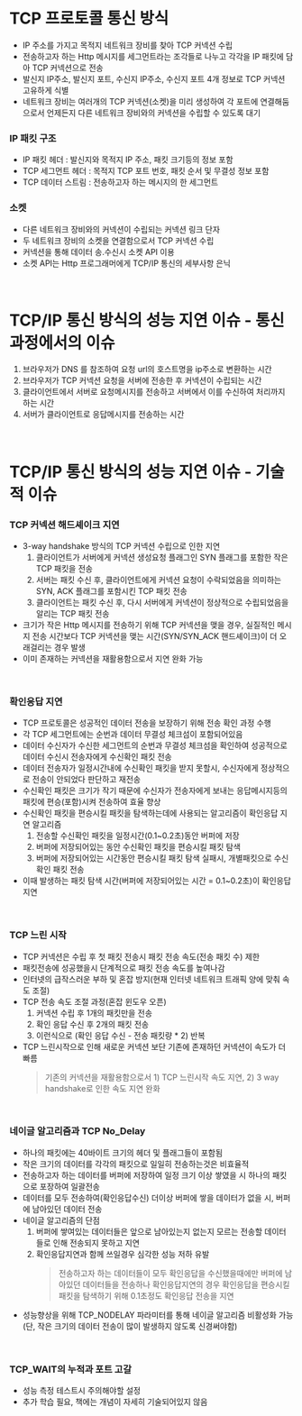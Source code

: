 # TCP 프로토콜 통신 방식
* IP 주소를 가지고 목적지 네트워크 장비를 찾아 TCP 커넥션 수립
* 전송하고자 하는 Http 메시지를 세그먼트라는 조각들로 나누고 각각을 IP 패킷에 담아 TCP 커넥션으로 전송
* 발신지 IP주소, 발신지 포트, 수신지 IP주소, 수신지 포트 4개 정보로 TCP 커넥션 고유하게 식별
* 네트워크 장비는 여러개의 TCP 커넥션(소켓)을 미리 생성하여 각 포트에 연결해둠으로서 언제든지 다른 네트워크 장비와의 커넥션을 수립할 수 있도록 대기

### IP 패킷 구조
* IP 패킷 헤더 : 발신지와 목적지 IP 주소, 패킷 크기등의 정보 포함
* TCP 세그먼트 헤더 : 목적지 TCP 포트 번호, 패킷 순서 및 무결성 정보 포함
* TCP 데이터 스트림 : 전송하고자 하는 메시지의 한 세그먼트

### 소켓
* 다른 네트워크 장비와의 커넥션이 수립되는 커넥션 링크 단자
* 두 네트워크 장비의 소켓을 연결함으로서 TCP 커넥션 수립
* 커넥션을 통해 데이터 송.수신시 소켓 API 이용
* 소켓 API는 Http 프로그래머에게 TCP/IP 통신의 세부사항 은닉

<br>

# TCP/IP 통신 방식의 성능 지연 이슈 - 통신 과정에서의 이슈
1. 브라우저가 DNS 를 참조하여 요청 url의 호스트명을 ip주소로 변환하는 시간
2. 브라우저가 TCP 커넥션 요청을 서버에 전송한 후 커넥션이 수립되는 시간
3. 클라이언트에서 서버로 요청메시지를 전송하고 서버에서 이를 수신하여 처리까지 하는 시간
4. 서버가 클라이언트로 응답메시지를 전송하는 시간

<br>

# TCP/IP 통신 방식의 성능 지연 이슈 - 기술적 이슈
### TCP 커넥션 해드셰이크 지연
* 3-way handshake 방식의 TCP 커넥션 수립으로 인한 지연
   1) 클라이언트가 서버에게 커넥션 생성요청 플래그인 SYN 플래그를 포함한 작은 TCP 패킷을 전송
   2) 서버는 패킷 수신 후, 클라이언트에게 커넥션 요청이 수락되었음을 의미하는 SYN, ACK 플래그를 포함시킨 TCP 패킷 전송
   3) 클라이언트는 패킷 수신 후, 다시 서버에게 커넥션이 정상적으로 수립되었음을 알리는 TCP 패킷 전송
* 크기가 작은 Http 메시지를 전송하기 위해 TCP 커넥션을 맺을 경우, 실질적인 메시지 전송 시간보다 TCP 커넥션을 맺는 시간(SYN/SYN_ACK 핸드셰이크)이 더 오래걸리는 경우 발생
* 이미 존재하는 커넥션을 재활용함으로서 지연 완화 가능

<br>

### 확인응답 지연
* TCP 프로토콜은 성공적인 데이터 전송을 보장하기 위해 전송 확인 과정 수행
* 각 TCP 세그먼트에는 순번과 데이터 무결성 체크섬이 포함되어있음
* 데이터 수신자가 수신한 세그먼트의 순번과 무결성 체크섬을 확인하여 성공적으로 데이터 수신시 전송자에게 수신확인 패킷 전송
* 데이터 전송자가 일정시간내에 수신확인 패킷을 받지 못할시, 수신자에게 정상적으로 전송이 안되었다 판단하고 재전송
* 수신확인 패킷은 크기가 작기 때문에 수신자가 전송자에게 보내는 응답메시지등의 패킷에 편승(포함)시켜 전송하여 효율 향상
* 수신확인 패킷을 편승시킬 패킷을 탐색하는데에 사용되는 알고리즘이 확인응답 지연 알고리즘
   1) 전송할 수신확인 패킷을 일정시간(0.1~0.2초)동안 버퍼에 저장
   2) 버퍼에 저장되어있는 동안 수신확인 패킷을 편승시킬 패킷 탐색
   3) 버퍼에 저장되어있는 시간동안 편승시킬 패킷 탐색 실패시, 개별패킷으로 수신확인 패킷 전송
* 이때 발생하는 패킷 탐색 시간(버퍼에 저장되어있는 시간 = 0.1~0.2초)이 확인응답 지연

<br>

### TCP 느린 시작
* TCP 커넥션은 수립 후 첫 패킷 전송시 패킷 전송 속도(전송 패킷 수) 제한
* 패킷전송에 성공했을시 단계적으로 패킷 전송 속도를 높여나감
* 인터넷의 급작스러운 부하 및 혼잡 방지(현재 인터넷 네트워크 트래픽 양에 맞춰 속도 조절)
* TCP 전송 속도 조절 과정(혼잡 윈도우 오픈)
   1) 커넥션 수립 후 1개의 패킷만을 전송
   2) 확인 응답 수신 후 2개의 패킷 전송
   3) 이런식으로 (확인 응답 수신 - 전송 패킷량 * 2) 반복
* TCP 느린시작으로 인해 새로운 커넥션 보단 기존에 존재하던 커넥션이 속도가 더 빠름
   > 기존의 커넥션을 재활용함으로서 1) TCP 느린시작 속도 지연, 2) 3 way handshake로 인한 속도 지연 완화

<br>

### 네이글 알고리즘과 TCP No_Delay
* 하나의 패킷에는 40바이트 크기의 헤더 및 플래그들이 포함됨
* 작은 크기의 데이터를 각각의 패킷으로 일일히 전송하는것은 비효율적
* 전송하고자 하는 데이터를 버퍼에 저장하여 일정 크기 이상 쌓였을 시 하나의 패킷으로 포장하여 일괄전송
* 데이터를 모두 전송하여(확인응답수신) 더이상 버퍼에 쌓을 데이터가 없을 시, 버퍼에 남아있던 데이터 전송
* 네이글 알고리즘의 단점
   1) 버퍼에 쌓여있는 데이터들은 앞으로 남아있는지 없는지 모르는 전송할 데이터들로 인해 전송되지 못하고 지연
   2) 확인응답지연과 함께 쓰일경우 심각한 성능 저하 유발
      > 전송하고자 하는 데이터들이 모두 확인응답을 수신했을때에만 버퍼에 남아있던 데이터들을 전송하나 확인응답지연의 경우 확인응답을 
      편승시킬 패킷을 탐색하기 위해 0.1초정도 확인응답 전송을 지연
* 성능향상을 위해 TCP_NODELAY 파라미터를 통해 네이글 알고리즘 비활성화 가능(단, 작은 크기의 데이터 전송이 많이 발생하지 않도록 신경써야함)

<br>

### TCP_WAIT의 누적과 포트 고갈
* 성능 측정 테스트시 주의해야할 설정
* 추가 학습 필요, 책에는 개념이 자세히 기술되어있지 않음